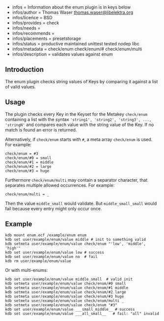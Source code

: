 - infos = Information about the enum plugin is in keys below
- infos/author = Thomas Waser <thomas.waser@libelektra.org>
- infos/licence = BSD
- infos/provides = check
- infos/needs =
- infos/recommends = 
- infos/placements = presetstorage
- infos/status = productive maintained unittest tested nodep libc
- infos/metadata = check/enum check/enum/# check/enum/multi
- infos/description = validates values against enum

## Introduction ##

The enum plugin checks string values of Keys by comparing it against a list of valid values.

## Usage ##

The plugin checks every Key in the Keyset for the Metakey `check/enum` containing a list
with the syntax `'string1', 'string2', 'string3', ..., 'stringN'` and compares each 
value with the string value of the Key. If no match is found an error is returned.

Alternatively, if `check/enum` starts with `#`, a meta array `check/enum` is used.
For example:

    check/enum = #3
    check/enum/#0 = small
    check/enum/#1 = middle
    check/enum/#2 = large
    check/enum/#3 = huge

Furthermore `check/enum/multi` may contain a separator character, that separates 
multiple allowed occurrences.
For example:

    check/enum/multi = _

Then the value `middle_small` would validate.
But `middle_small_small` would fail because every entry might only occur once.

## Example ##

    kdb mount enum.ecf /example/enum enum
    kdb set user/example/enum/value middle # init to something valid
    kdb setmeta user/example/enum/value check/enum "'low', 'middle', 'high'"
    kdb set user/example/enum/value low # success
    kdb set user/example/enum/value no  # fail
    kdb rm user/example/enum/value

Or with multi-enums:

    kdb set user/example/enum/value middle_small  # valid init
    kdb setmeta user/example/enum/value check/enum/#0 small
    kdb setmeta user/example/enum/value check/enum/#1 middle
    kdb setmeta user/example/enum/value check/enum/#2 large
    kdb setmeta user/example/enum/value check/enum/#3 huge
    kdb setmeta user/example/enum/value check/enum/multi _
    kdb setmeta user/example/enum/value check/enum "#3"
    kdb set user/example/enum/value ___small_middle__ # success
    kdb set user/example/enum/value ___all_small__   # fail: "all" invalid

